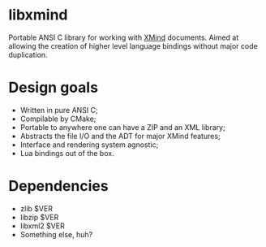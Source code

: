 libxmind
========

Portable ANSI C library for working with [XMind][1] documents. Aimed at allowing the creation of higher level language bindings without major code duplication. 

Design goals
============

* Written in pure ANSI C;
* Compilable by CMake;
* Portable to anywhere one can have a ZIP and an XML library;
* Abstracts the file I/O and the ADT for major XMind features;
* Interface and rendering system agnostic;
* Lua bindings out of the box.

Dependencies
============

* zlib $VER
* libzip $VER
* libxml2 $VER
* Something else, huh?

[1]: http://www.xmind.net